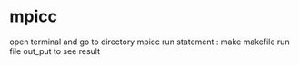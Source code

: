 # mpicc

open terminal and go to directory mpicc
run statement  : make makefile 
run file out_put to see result
